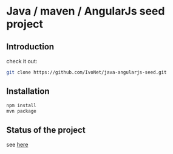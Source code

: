 # Java / maven / AngularJs seed project

## Introduction

check it out:

```bash
git clone https://github.com/IvoNet/java-angularjs-seed.git
```

## Installation

```bash
npm install
mvn package
```

## Status of the project

see [here](http://www.ivonet.it/Java/java-angularjs-seed)

